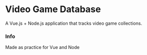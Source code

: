 # Video Game Database

A Vue.js + Node.js application that tracks video game collections.

### Info

Made as practice for Vue and Node

